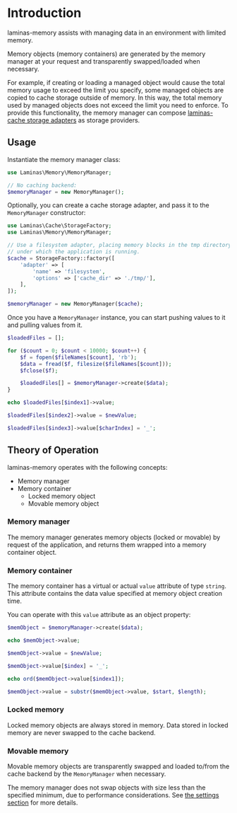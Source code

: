 # Introduction

laminas-memory assists with managing data in an environment with limited memory.

Memory objects (memory containers) are generated by the memory manager at your
request and transparently swapped/loaded when necessary.

For example, if creating or loading a managed object would cause the total
memory usage to exceed the limit you specify, some managed objects are copied to
cache storage outside of memory. In this way, the total memory used by managed
objects does not exceed the limit you need to enforce. To provide this
functionality, the memory manager can compose [laminas-cache storage adapters](http://docs.laminas.dev/laminas-cache/storage/adapter/)
as storage providers.

## Usage

Instantiate the memory manager class:

```php
use Laminas\Memory\MemoryManager;

// No caching backend:
$memoryManager = new MemoryManager();
```

Optionally, you can create a cache storage adapter, and pass it to the
`MemoryManager` constructor:

```php
use Laminas\Cache\StorageFactory;
use Laminas\Memory\MemoryManager;

// Use a filesystem adapter, placing memory blocks in the tmp directory
// under which the application is running.
$cache = StorageFactory::factory([
    'adapter' => [
        'name' => 'filesystem',
        'options' => ['cache_dir' => './tmp/'],
    ],
]);

$memoryManager = new MemoryManager($cache);
```

Once you have a `MemoryManager` instance, you can start pushing values to it and
pulling values from it.

```php
$loadedFiles = [];

for ($count = 0; $count < 10000; $count++) {
    $f = fopen($fileNames[$count], 'rb');
    $data = fread($f, filesize($fileNames[$count]));
    $fclose($f);

    $loadedFiles[] = $memoryManager->create($data);
}

echo $loadedFiles[$index1]->value;

$loadedFiles[$index2]->value = $newValue;

$loadedFiles[$index3]->value[$charIndex] = '_';
```

## Theory of Operation

laminas-memory operates with the following concepts:

- Memory manager
- Memory container
  - Locked memory object
  - Movable memory object

### Memory manager

The memory manager generates memory objects (locked or movable) by request of
the application, and returns them wrapped into a memory container object.

### Memory container

The memory container has a virtual or actual `value` attribute of type `string`.
This attribute contains the data value specified at memory object creation time.

You can operate with this `value` attribute as an object property:

```php
$memObject = $memoryManager->create($data);

echo $memObject->value;

$memObject->value = $newValue;

$memObject->value[$index] = '_';

echo ord($memObject->value[$index1]);

$memObject->value = substr($memObject->value, $start, $length);
```

### Locked memory

Locked memory objects are always stored in memory. Data stored in locked memory
are never swapped to the cache backend.

### Movable memory

Movable memory objects are transparently swapped and loaded to/from the cache
backend by the `MemoryManager` when necessary.

The memory manager does not swap objects with size less than the specified
minimum, due to performance considerations. See [the settings section](memory-manager.md#settings)
for more details.
